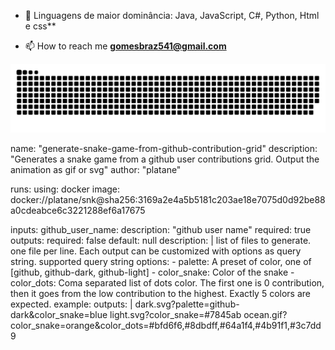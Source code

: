 
- 🌱 Linguagens de maior dominância: Java, JavaScript, C#, Python, Html e css**

- 📫 How to reach me **gomesbraz541@gmail.com**

![snake gif](https://github.com/GustavoGomesSS/GustavoGomesSS/blob/output/github-contribution-grid-snake.svg)

name: "generate-snake-game-from-github-contribution-grid"
description: "Generates a snake game from a github user contributions grid. Output the animation as gif or svg"
author: "platane"

runs:
  using: docker
  image: docker://platane/snk@sha256:3169a2e4a5b5181c203ae18e7075d0d92be88a0cdeabce6c3221288ef6a17675

inputs:
  github_user_name:
    description: "github user name"
    required: true
  outputs:
    required: false
    default: null
    description: |
      list of files to generate.
      one file per line. Each output can be customized with options as query string.
       supported query string options:
      - palette:      A preset of color, one of [github, github-dark, github-light]
      - color_snake:  Color of the snake
      - color_dots:   Coma separated list of dots color. 
                      The first one is 0 contribution, then it goes from the low contribution to the highest.
                      Exactly 5 colors are expected.
      example:
        outputs: |
          dark.svg?palette=github-dark&color_snake=blue
          light.svg?color_snake=#7845ab
          ocean.gif?color_snake=orange&color_dots=#bfd6f6,#8dbdff,#64a1f4,#4b91f1,#3c7dd9
